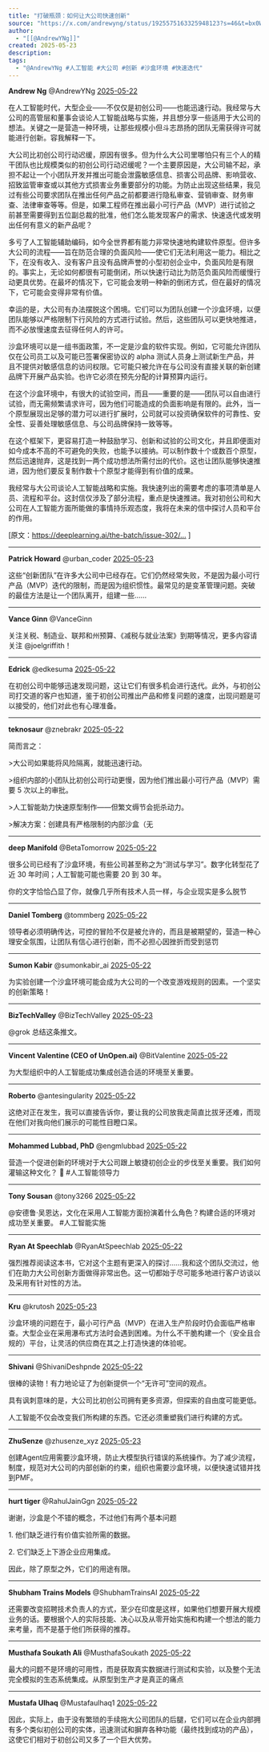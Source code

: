 ```yaml
---
title: "打破瓶颈：如何让大公司快速创新"
source: "https://x.com/andrewyng/status/1925575163325948123?s=46&t=bx0WG1AGHlEB9ipAHDEpnw"
author:
  - "[[@AndrewYNg]]"
created: 2025-05-23
description:
tags:
  - "@AndrewYNg #人工智能 #大公司 #创新 #沙盒环境 #快速迭代"
---
```

**Andrew Ng** @AndrewYNg [2025-05-22](https://x.com/AndrewYNg/status/1925575163325948123)

  
在人工智能时代，大型企业——不仅仅是初创公司——也能迅速行动。我经常与大公司的高管层和董事会谈论人工智能战略与实施，并且想分享一些适用于大公司的想法。关键之一是营造一种环境，让那些规模小但斗志昂扬的团队无需获得许可就能进行创新。容我解释一下。

大公司比初创公司行动迟缓，原因有很多。但为什么大公司里哪怕只有三个人的精干团队也比规模类似的初创公司行动迟缓呢？一个主要原因是，大公司输不起，承担不起让一个小团队开发并推出可能会泄露敏感信息、损害公司品牌、影响营收、招致监管审查或以其他方式损害业务重要部分的功能。为防止出现这些结果，我见过有些公司要求团队在推出任何产品之前都要进行隐私审查、营销审查、财务审查、法律审查等等。但是，如果工程师在推出最小可行产品（MVP）进行试验之前甚至需要得到五位副总裁的批准，他们怎么能发现客户的需求、快速迭代或发明出任何有意义的新产品呢？

多亏了人工智能辅助编码，如今全世界都有能力非常快速地构建软件原型。但许多大公司的流程——旨在防范合理的负面风险——使它们无法利用这一能力。相比之下，在没有收入、没有客户且没有品牌声誉的小型初创企业中，负面风险是有限的。事实上，无论如何都很有可能倒闭，所以快速行动比为防范负面风险而缓慢行动更具优势。在最坏的情况下，它可能会发明一种新的倒闭方式，但在最好的情况下，它可能会变得非常有价值。

幸运的是，大公司有办法摆脱这个困境。它们可以为团队创建一个沙盒环境，以便团队能够以严格限制下行风险的方式进行试验。然后，这些团队可以更快地推进，而不必放慢速度去征得任何人的许可。

沙盒环境可以是一组书面政策，不一定是沙盒的软件实现。例如，它可能允许团队仅在公司员工以及可能已签署保密协议的 alpha 测试人员身上测试新生产品，并且不提供对敏感信息的访问权限。它可能只被允许在与公司没有直接关联的新创建品牌下开展产品实验。也许它必须在预先分配的计算预算内运行。

在这个沙盒环境中，有很大的试验空间，而且——重要的是——团队可以自由进行试验，而无需频繁请求许可，因为他们可能造成的负面影响是有限的。此外，当一个原型展现出足够的潜力可以进行扩展时，公司就可以投资确保软件的可靠性、安全性、妥善处理敏感信息、与公司品牌保持一致等等。

在这个框架下，更容易打造一种鼓励学习、创新和试验的公司文化，并且即便面对如今成本不高的不可避免的失败，也能予以接纳。可以制作数十个或数百个原型，然后迅速抛弃，这是找到一两个成功想法所需付出的代价。这也让团队能够快速推进，因为他们要反复制作数十个原型才能得到有价值的成果。

我经常与大公司谈论人工智能战略和实施。我快速列出的需要考虑的事项清单是人员、流程和平台。这封信仅涉及了部分流程，重点是快速推进。我对初创公司和大公司在人工智能方面所能做的事情持乐观态度，我将在未来的信中探讨人员和平台的作用。

\[原文：https://deeplearning.ai/the-batch/issue-302/… \]

---

**Patrick Howard** @urban\_coder [2025-05-23](https://x.com/urban_coder/status/1925717730235130010)

  
这些“创新团队”在许多大公司中已经存在。它们仍然经常失败，不是因为最小可行产品（MVP）迭代的限制，而是因为组织惯性。最常见的是变革管理问题。突破的最佳方法是让一个团队离开，组建一些……

---

**Vance Ginn** @VanceGinn

  
关注关税、制造业、联邦和州预算、《减税与就业法案》到期等情况，更多内容请关注 @joelgriffith！

---

**Edrick** @edkesuma [2025-05-22](https://x.com/edkesuma/status/1925579106533745061)

  
在初创公司中能够迅速发现问题，这让它们有很多机会进行迭代。此外，与初创公司打交道的客户也知道，鉴于初创公司推出产品和修复问题的速度，出现问题是可以接受的，他们对此也有心理准备。

---

**teknosaur** @znebrakr [2025-05-22](https://x.com/znebrakr/status/1925575968015487130)

  
简而言之：

\>大公司如果能将风险隔离，就能迅速行动。

\>组织内部的小团队比初创公司行动更慢，因为他们推出最小可行产品（MVP）需要 5 次以上的审批。

\>人工智能助力快速原型制作——但繁文缛节会扼杀动力。

\>解决方案：创建具有严格限制的内部沙盒（无

---

**deep Manifold** @BetaTomorrow [2025-05-22](https://x.com/BetaTomorrow/status/1925629112950911129)

  
很多公司已经有了沙盒环境，有些公司甚至称之为“测试与学习”。数字化转型花了近 30 年时间；人工智能可能也需要 20 到 30 年。

你的文字恰恰凸显了你，就像几乎所有技术人员一样，与企业现实是多么脱节

---

**Daniel Tomberg** @tommberg [2025-05-22](https://x.com/tommberg/status/1925589848624161057)

  
领导者必须明确传达，可控的冒险不仅是被允许的，而且是被期望的，营造一种心理安全氛围，让团队有信心进行创新，而不必担心因挫折而受到惩罚

---

**Sumon Kabir** @sumonkabir\_ai [2025-05-22](https://x.com/sumonkabir_ai/status/1925628886856941799)

  
为实验创建一个沙盒环境可能会成为大公司的一个改变游戏规则的因素。一个坚实的创新策略！

---

**BizTechValley** @BizTechValley [2025-05-23](https://x.com/BizTechValley/status/1925732622103105860)

  
@grok 总结这条推文。

---

**Vincent Valentine (CEO of UnOpen.ai)** @BitValentine [2025-05-22](https://x.com/BitValentine/status/1925575519795355653)

  
为大型组织中的人工智能成功集成创造合适的环境至关重要。

---

**Roberto** @antesingularity [2025-05-22](https://x.com/antesingularity/status/1925591320573120562)

  
这绝对正在发生，我可以直接告诉你，要让我的公司放我走简直比拔牙还难，而现在他们对我向他们展示的可能性目瞪口呆。

---

**Mohammed Lubbad, PhD** @engmlubbad [2025-05-22](https://x.com/engmlubbad/status/1925575521875710153)

  
营造一个促进创新的环境对于大公司跟上敏捷初创企业的步伐至关重要。我们如何灌输这种文化？ 🤔 #人工智能领导力

---

**Tony Sousan** @tony3266 [2025-05-22](https://x.com/tony3266/status/1925575520797839788)

  
@安德鲁·吴恩达，文化在采用人工智能方面扮演着什么角色？构建合适的环境对成功至关重要。 #人工智能实施

---

**Ryan At Speechlab** @RyanAtSpeechlab [2025-05-22](https://x.com/RyanAtSpeechlab/status/1925644499591565783)

  
强烈推荐阅读这本书，它对这个主题有更深入的探讨……我和这个团队交流过，他们在助力大公司创新方面做得非常出色。这一切都始于尽可能多地进行客户访谈以及采用有针对性的方法。

---

**Kru** @krutosh [2025-05-23](https://x.com/krutosh/status/1925724293222043686)

  
沙盒环境的问题在于，最小可行产品（MVP）在进入生产阶段时仍会面临严格审查。大型企业在采用瀑布式方法时会遇到困难。为什么不干脆构建一个（安全且合规的）平台，让灵活的供应商在其之上打造快速的体验呢。

---

**Shivani** @ShivaniDeshpnde [2025-05-22](https://x.com/ShivaniDeshpnde/status/1925614315194757355)

  
很棒的读物！有力地论证了为创新提供一个“无许可”空间的观点。

具有讽刺意味的是，大公司比初创公司拥有更多资源，但探索的自由度可能更低。

人工智能不仅会改变我们所构建的东西。它还必须重塑我们进行构建的方式。

---

**ZhuSenze** @zhusenze\_xyz [2025-05-23](https://x.com/zhusenze_xyz/status/1925706279130976591)

创建Agent应用需要沙盒环境，防止大模型执行错误的系统操作。为了减少流程，制度，规范对大公司的内部创新的约束，组织也需要沙盒环境，以便快速试错并找到PMF。

---

**hurt tiger** @RahulJainGgn [2025-05-22](https://x.com/RahulJainGgn/status/1925642548669763641)

  
谢谢，沙盒是个不错的概念，不过他们有两个基本问题

1\. 他们缺乏进行有价值实验所需的数据。

2\. 它们缺乏上下游企业应用集成。

因此，除了原型之外，它们的用途有限。

---

**Shubham Trains Models** @ShubhamTrainsAI [2025-05-22](https://x.com/ShubhamTrainsAI/status/1925613609251410057)

  
还需要改变招聘技术负责人的方式，至少在印度是这样，如果他们想要开展大规模业务的话。要根据个人的实际技能、决心以及从零开始实施和构建一个想法的能力来考量，而不是基于他们所获得的推荐。

---

**Musthafa Soukath Ali** @MusthafaSoukath [2025-05-22](https://x.com/MusthafaSoukath/status/1925586740028612619)

  
最大的问题不是环境的可用性，而是获取真实数据进行测试和实验，以及整个无法完全模拟的生态系统集成。从原型到生产才是真正的痛点

---

**Mustafa Ulhaq** @Mustafaulhaq1 [2025-05-22](https://x.com/Mustafaulhaq1/status/1925627808723722641)

  
因此，实际上，由于没有繁琐的手续拖大公司团队的后腿，它们可以在企业内部拥有多个类似初创公司的实体，迅速测试和摒弃各种功能（最终找到成功的产品），这使它们相对于初创公司又多了一个巨大优势。